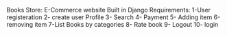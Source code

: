 Books Store:
E-Commerce website Built in Django
Requirements:
1-User registeration
2- create user Profile 
3- Search 
4- Payment
5- Adding item
6-removing item
7-List Books by categories
8- Rate book
9- Logout 
10- login

